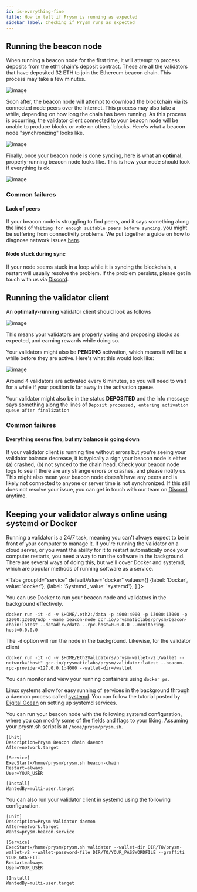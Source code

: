 ```yaml
---
id: is-everything-fine
title: How to tell if Prysm is running as expected 
sidebar_label: Checking if Prysm runs as expected
---
```


## Running the beacon node

When running a beacon node for the first time, it will attempt to process deposits from the eth1 chain's deposit contract. These are all the validators that have deposited 32 ETH to join the Ethereum beacon chain. This process may take a few minutes.

![image](/img/processingdeposits.png)

Soon after, the beacon node will attempt to download the blockchain via its connected node peers over the Internet. This process may also take a while, depending on how long the chain has been running. As this process is occurring, the validator client connected to your beacon node will be unable to produce blocks or vote on others' blocks. Here's what a beacon node "synchronizing" looks like.

![image](/img/syncing.png)

Finally, once your beacon node is done syncing, here is what an **optimal**, properly-running beacon node looks like. This is how your node should look if everything is ok.

![image](/img/ok.png)

### Common failures

#### Lack of peers

If your beacon node is struggling to find peers, and it says something along the lines of `Waiting for enough suitable peers before syncing`, you might be suffering from connectivity problems. We put together a guide on how to diagnose network issues [here](/docs/prysm-usage/p2p-host-ip).

#### Node stuck during sync

If your node seems stuck in a loop while it is syncing the blockchain, a restart will usually resolve the problem. If the problem persists, please get in touch with us via [Discord](https://discord.gg/hmq4y2P).

## Running the validator client

An **optimally-running** validator client should look as follows

![image](/img/validator.png)

This means your validators are properly voting and proposing blocks as expected, and earning rewards while doing so.

Your validators might also be **PENDING** activation, which means it will be a while before they are active. Here's what this would look like:

![image](/img/pending.png)

Around 4 validators are activated every 6 minutes, so you will need to wait for a while if your position is far away in the activation queue.

Your validator might also be in the status **DEPOSITED** and the info message says something along the lines of `Deposit processed, entering activation queue after finalization`

### Common failures

#### Everything seems fine, but my balance is going down

If your validator client is running fine without errors but you're seeing your validator balance decrease, it is typically a sign your beacon node is either (a) crashed, (b) not synced to the chain head. Check your beacon node logs to see if there are any strange errors or crashes, and please notify us. This might also mean your beacon node doesn't have any peers and is likely not connected to anyone or server time is not synchronized. If this still does not resolve your issue, you can get in touch with our team on [Discord](https://discord.gg/hmq4y2P) anytime.

## Keeping your validator always online using systemd or Docker

Running a validator is a 24/7 task, meaning you can't always expect to be in front of your computer to manage it. If you're running the validator on a cloud server, or you want the ability for it to restart automatically once your computer restarts, you need a way to run the software in the background. There are several ways of doing this, but we'll cover Docker and systemd, which are popular methods of running software as a service.

<Tabs
  groupId="service"
  defaultValue="docker"
  values={[
    {label: 'Docker', value: 'docker'},
    {label: 'Systemd', value: 'systemd'},
  ]
}>
<TabItem value="docker">

You can use Docker to run your beacon node and validators in the background effectively.

```text
docker run -it -d -v $HOME/.eth2:/data -p 4000:4000 -p 13000:13000 -p 12000:12000/udp --name beacon-node gcr.io/prysmaticlabs/prysm/beacon-chain:latest --datadir=/data --rpc-host=0.0.0.0 --monitoring-host=0.0.0.0
```

The `-d` option will run the node in the background. Likewise, for the validator client

```text
docker run -it -d -v $HOME/Eth2Validators/prysm-wallet-v2:/wallet --network="host" gcr.io/prysmaticlabs/prysm/validator:latest --beacon-rpc-provider=127.0.0.1:4000 --wallet-dir=/wallet
```

You can monitor and view your running containers using `docker ps`.

</TabItem>
<TabItem value="systemd">

Linux systems allow for easy running of services in the background through a daemon process called [systemd](https://www.digitalocean.com/community/tutorials/systemd-essentials-working-with-services-units-and-the-journal). You can follow the tutorial posted by [Digital Ocean](https://www.digitalocean.com/community/tutorials/systemd-essentials-working-with-services-units-and-the-journal) on setting up systemd services.

You can run your beacon node with the following systemd configuration, where you can modify some of the fields and flags to your liking. Assuming your prysm.sh script is at `/home/prysm/prysm.sh`.

```text
[Unit]
Description=Prysm Beacon chain daemon
After=network.target

[Service]
ExecStart=/home/prysm/prysm.sh beacon-chain
Restart=always
User=YOUR_USER

[Install]
WantedBy=multi-user.target
```

You can also run your validator client in systemd using the following configuration.

```text
[Unit]
Description=Prysm Validator daemon
After=network.target
Wants=prysm-beacon.service

[Service]
ExecStart=/home/prysm/prysm.sh validator --wallet-dir DIR/TO/prysm-wallet-v2 --wallet-password-file DIR/TO/YOUR_PASSWORDFILE --graffiti YOUR_GRAFFITI
Restart=always
User=YOUR_USER

[Install]
WantedBy=multi-user.target
```

</TabItem>
</Tabs>

